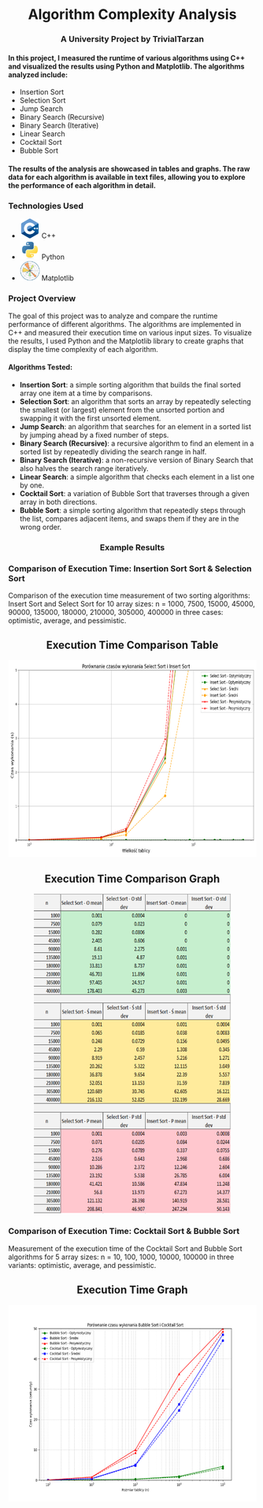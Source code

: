 <h1 align="center">Algorithm Complexity Analysis</h1>
<h3 align="center">A University Project by TrivialTarzan</h3>

<h4 align="left">In this project, I measured the runtime of various algorithms using C++ and visualized the results using Python and Matplotlib. The algorithms analyzed include:</h4>

<ul>
  <li>Insertion Sort</li>
  <li>Selection Sort</li>
  <li>Jump Search</li>
  <li>Binary Search (Recursive)</li>
  <li>Binary Search (Iterative)</li>
  <li>Linear Search</li>
  <li>Cocktail Sort</li>
  <li>Bubble Sort</li>
</ul>

<h4 align="left">The results of the analysis are showcased in tables and graphs. The raw data for each algorithm is available in text files, allowing you to explore the performance of each algorithm in detail.</h4>

### Technologies Used

- <img src="https://raw.githubusercontent.com/devicons/devicon/master/icons/cplusplus/cplusplus-original.svg" alt="cplusplus" width="40" height="40"/> C++
- <img src="https://raw.githubusercontent.com/devicons/devicon/master/icons/python/python-original.svg" alt="python" width="40" height="40"/> Python
- <img src="https://raw.githubusercontent.com/devicons/devicon/master/icons/matplotlib/matplotlib-original.svg" alt="matplotlib" width="40" height="40"/> Matplotlib

### Project Overview

The goal of this project was to analyze and compare the runtime performance of different algorithms. The algorithms are implemented in C++ and measured their execution time on various input sizes. To visualize the results, I used Python and the Matplotlib library to create graphs that display the time complexity of each algorithm.

#### Algorithms Tested:
- **Insertion Sort**: a simple sorting algorithm that builds the final sorted array one item at a time by comparisons.
- **Selection Sort**: an algorithm that sorts an array by repeatedly selecting the smallest (or largest) element from the unsorted portion and swapping it with the first unsorted element.
- **Jump Search**: an algorithm that searches for an element in a sorted list by jumping ahead by a fixed number of steps.
- **Binary Search (Recursive)**: a recursive algorithm to find an element in a sorted list by repeatedly dividing the search range in half.
- **Binary Search (Iterative)**: a non-recursive version of Binary Search that also halves the search range iteratively.
- **Linear Search**: a simple algorithm that checks each element in a list one by one.
- **Cocktail Sort**: a variation of Bubble Sort that traverses through a given array in both directions.
- **Bubble Sort**: a simple sorting algorithm that repeatedly steps through the list, compares adjacent items, and swaps them if they are in the wrong order.

<h3 align="center">Example Results</h3>

### Comparison of Execution Time: Insertion Sort Sort & Selection Sort
Comparison of the execution time measurement of two sorting algorithms: Insert Sort and Select Sort for 10 array sizes: n = 1000, 7500, 15000, 45000, 90000, 135000, 180000, 210000, 305000, 400000 in three cases: optimistic, average, and pessimistic.

<h2 align="center">Execution Time Comparison Table</h2>
<p align="center"><img src="algorithm_results/Insert Sort and Select Sort/comparison_graph.png" alt="Comparison Graph" width="600" height="400"></p>

<h2 align="center">Execution Time Comparison Graph</h2>
<p align="center"><img src="algorithm_results/Insert Sort and Select Sort/execution_time_table.PNG" alt="Execution Time Table" width="400" height="650"></p>

### Comparison of Execution Time: Cocktail Sort & Bubble Sort
Measurement of the execution time of the Cocktail Sort and Bubble Sort algorithms for 5 array sizes: n = 10, 100, 1000, 10000, 100000 in three variants: optimistic, average, and pessimistic.

<h2 align="center">Execution Time Graph</h2>
<p align="center"><img src="algorithm_results/Cocktail Sort/CocktailSort_and_BubbleSort2_comparison_graph.png" alt="Logo" width="600" height="400"></p>


